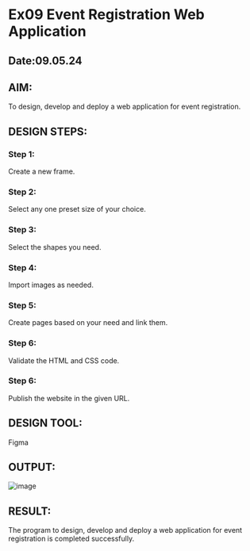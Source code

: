 # Ex09 Event Registration Web Application
## Date:09.05.24

## AIM:
To design, develop and deploy a web application for event registration.

## DESIGN STEPS:

### Step 1:
Create a new frame.

### Step 2:
Select any one preset size of your choice.

### Step 3:
Select the shapes you need.

### Step 4:
Import images as needed.

### Step 5:
Create pages based on your need and link them.

### Step 6:

Validate the HTML and CSS code.

### Step 6:

Publish the website in the given URL.

## DESIGN TOOL:
Figma

## OUTPUT:
![image](https://github.com/Rajaraman77/Figma/assets/150319383/4c6e47e0-c3c5-4610-bdfa-6867596e7055)


## RESULT:
The program to design, develop and deploy a web application for event registration is completed successfully.
